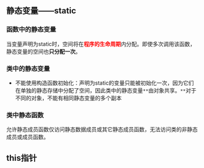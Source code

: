 ## 静态变量——static

### 函数中的静态变量

当变量声明为static时，空间将在<strong style="color:red">程序的生命周期</strong>内分配。即使多次调用该函数，静态变量的空间也**只分配一次**。

### 类中的静态变量

* 不能使用构造函数初始化：声明为static的变量只能被初始化一次，因为它们在单独的静态存储中分配了空间，因此类中的静态变量`**`由对象共享。`**`对于不同的对象，不能有相同静态变量的多个副本

### 类中静态函数

允许静态成员函数仅访问静态数据成员或其它静态成员函数，无法访问类的非静态成员或成员函数。

## this指针

